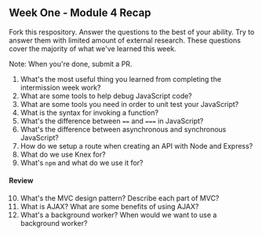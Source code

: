 ## Week One - Module 4 Recap

Fork this respository. Answer the questions to the best of your ability. Try to answer them with limited amount of external research. These questions cover the majority of what we've learned this week. 

Note: When you're done, submit a PR. 

1. What's the most useful thing you learned from completing the intermission week work?
2. What are some tools to help debug JavaScript code?
3. What are some tools you need in order to unit test your JavaScript?
4. What is the syntax for invoking a function?
5. What's the difference between `==` and `===` in JavaScript?
6. What's the difference between asynchronous and synchronous JavaScript? 
7. How do we setup a route when creating an API with Node and Express?
8. What do we use Knex for?
9. What's `npm` and what do we use it for?

#### Review  
10. What's the MVC design pattern? Describe each part of MVC?
11. What is AJAX? What are some benefits of using AJAX?
12. What's a background worker? When would we want to use a background worker?
